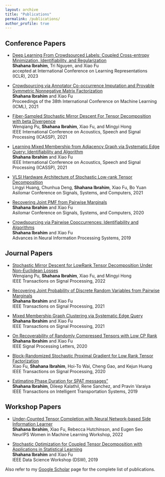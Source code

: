 ```yaml
---
layout: archive
title: "Publications"
permalink: /publications/
author_profile: true
---
```





## Conference Papers
* [Deep Learning From Crowdsourced Labels: Coupled
Cross-entropy Minimization, Identifiability, and Regularization](https://openreview.net/forum?id=_qVhsWyWB9)<br>
  **Shahana Ibrahim**, Tri Nguyen, and Xiao Fu<br>
  accepted at International Conference on Learning Representations (ICLR), 2023 <br>
  
* [Crowdsourcing via Annotator Co-occurrence Imputation and
Provable Symmetric Nonnegative Matrix Factorization](https://proceedings.mlr.press/v139/ibrahim21a.html)<br>
  **Shahana Ibrahim** and Xiao Fu<br>
   Proceedings of the 38th International Conference on Machine Learning (ICML), 2021 <br>
   
* [Fiber-Sampled Stochastic Mirror
Descent For Tensor Decomposition with beta Divergence](https://ieeexplore.ieee.org/document/9413830)<br>
   Wenqiang Pu, **Shahana Ibrahim**, Xiao Fu, and Mingyi Hong<br>
  IEEE International Conference on Acoustics,
Speech and Signal Processing (ICASSP), 2021 <br>

* [Learning Mixed Membership from Adjacency Graph via Systematic
Edge Query: Identifiability and Algorithm](https://ieeexplore.ieee.org/document/9413541)<br>
  **Shahana Ibrahim** and Xiao Fu<br>
  IEEE International Conference on Acoustics,
Speech and Signal Processing (ICASSP), 2021 <br>

* [VLSI Hardware Architecture of Stochastic Low-rank Tensor Decomposition](https://ieeexplore.ieee.org/document/9723182)<br>
  Lingyi Huang, Chunhua Deng, **Shahana Ibrahim**, Xiao Fu, Bo Yuan<br>
  Asilomar Conference on Signals, Systems, and
Computers, 2021 <br>

* [Recovering Joint PMF from Pairwise Marginals](https://ieeexplore.ieee.org/document/9443425)<br>
  **Shahana Ibrahim** and Xiao Fu<br>
  Asilomar Conference on Signals, Systems, and
Computers, 2020 <br>

* [Crowdsourcing via Pairwise Cooccurrences: Identifiability and Algorithms](https://proceedings.neurips.cc/paper/2019/file/c0e19ce0dbabbc0d17a4f8d4324cc8e3-Paper.pdf)<br>
  **Shahana Ibrahim** and Xiao Fu<br>
  Advances in Neural Information Processing Systems, 2019 <br>


## Journal Papers
* [Stochastic Mirror Descent for LowRank Tensor Decomposition Under Non-Euclidean Losses](https://ieeexplore.ieee.org/stamp/stamp.jsp?arnumber=9745762)<br>
  Wenqiang Pu, **Shahana Ibrahim**, Xiao Fu, and Mingyi Hong<br>
  IEEE Transactions on Signal Processing, 2022 <br>
  
* [Recovering Joint Probability of Discrete Random Variables from Pairwise Marginals](https://ieeexplore.ieee.org/stamp/stamp.jsp?arnumber=9462323)<br>
  **Shahana Ibrahim** and Xiao Fu<br>
  IEEE Transactions on Signal Processing, 2021 <br>
  
 * [Mixed Membership Graph Clustering via Systematic Edge Query](https://ieeexplore.ieee.org/document/9529053)<br>
  **Shahana Ibrahim** and Xiao Fu<br>
  IEEE Transactions on Signal Processing, 2021 <br>
  
  * [On Recoverability of Randomly Compressed Tensors with Low CP Rank](https://ieeexplore.ieee.org/document/9529053)<br>
  **Shahana Ibrahim** and Xiao Fu<br>
  IEEE Signal Processing Letters, 2020 <br>
  
  * [Block-Randomized Stochastic Proximal Gradient for Low Rank Tensor Factorization](https://ieeexplore.ieee.org/document/8682465)<br>
  Xiao Fu, **Shahana Ibrahim**, Hoi-To Wai, Cheng Gao, and Kejun Huang<br>
  IEEE Transactions on Signal Processing, 2020 <br>
  
   * [Estimating Phase Duration for SPAT messages”](https://ieeexplore.ieee.org/document/8500307)<br>
  **Shahana Ibrahim**, Dileep Kalathil, Rene Sanchez, and Pravin Varaiya<br>
  IEEE Transactions on Intelligent Transportation Systems, 2019 <br>
  
## Workshop Papers
* [Under-Counted Tensor Completion with Neural Network-based Side Information Learner](/files/WiML_poster.pdf)<br>
  **Shahana Ibrahim**, Xiao Fu, Rebecca Hutchinson, and Eugen Seo<br>
  NeurIPS Women in Machine Learning Workshop, 2022 <br>
  
* [Stochastic Optimization for Coupled Tensor Decomposition with Applications in Statistical Learning](https://ieeexplore.ieee.org/document/8755797)<br>
  **Shahana Ibrahim** and Xiao Fu<br>
  IEEE Data Science Workshop (DSW), 2019 <br>



Also refer to my [Google Scholar](https://scholar.google.com/citations?user=FxN93qsAAAAJ&hl=en) page for the complete list of publications. <br>
